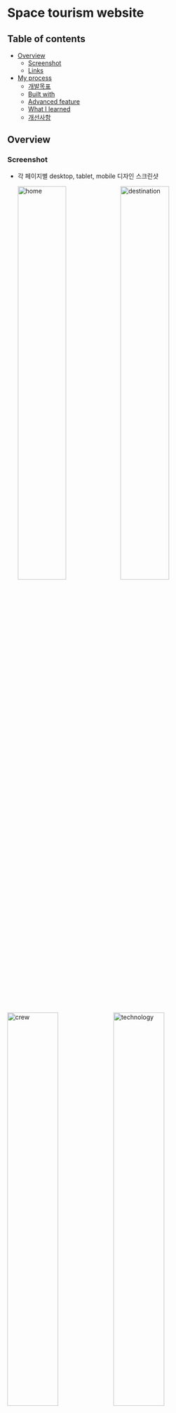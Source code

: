 # Space tourism website

## Table of contents

- [Overview](#overview)
  - [Screenshot](#screenshot)
  - [Links](#links)
- [My process](#my-process)
  - [개발목표](#개발목표)
  - [Built with](#built-with)
  - [Advanced feature](#Advanced-feature)
  - [What I learned](#what-i-learned)
  - [개선사항](#개선사항)

## Overview

### Screenshot

- 각 페이지별 desktop, tablet, mobile 디자인 스크린샷

  <img src="https://user-images.githubusercontent.com/94341508/196621956-588b2914-8551-4b82-a8b8-2ceda69d1537.png" alt="home" width="48%" />
  <img src="https://user-images.githubusercontent.com/94341508/196621990-99dd2b4c-f538-4ec7-a465-25d2607f5b04.png" alt="destination" width="48%" />

<img src="https://user-images.githubusercontent.com/94341508/196622016-1a5cf4a0-b320-4d60-bf0b-5239ffec2da3.png" alt="crew" width="48%" /><img src="https://user-images.githubusercontent.com/94341508/196622032-8a4c0d67-650e-4a7d-b9cd-7f4a820ffe23.png" alt="technology" width="48%" />

### Links

- Go to Repository: [Github Repository](https://github.com/sagekim6/Space-tourism.git)
- Live Site URL: [url]()

## My process

### 개발목표

- 리액트 라우터를 이용한 페이지 이동 구현
- aria 속성과 tab을 이용한 높은 접근성
- 모바일 퍼스트 디자인과 반응형 웹 디자인 구현

### Built with

- Semantic HTML5 markup
- Scss
- Styled-component
- Flexbox
- Grid
- Media query
- [React](https://reactjs.org/)

### Advanced feature

#### 1. React-router를 사용한 페이지 이동

![router](https://user-images.githubusercontent.com/94341508/196963300-87d89558-312b-40a5-9333-165fa86bfbc3.gif)

1. App 컴포넌트에서 url 경로 지정

```javascript
import { BrowserRouter, Routes, Route } from "react-router-dom";
import "./style/app.scss";
import data from "./data.json";
// Pages
import Home from "./pages/Home";
import Crew from "./pages/Crew";
import Destination from "./pages/Destination";
import Technology from "./pages/Technology";

function App() {
  return (
    <>
      <a href="#content" className="skip-to-content">
        skip to content
      </a>
      <BrowserRouter>
        <Routes>
          <Route path="/" element={<Home />} />
          <Route path="/destinations/" element={<Destination data={data} />} />
          <Route path="/crews/" element={<Crew data={data} />} />
          <Route path="/technologies/" element={<Technology data={data} />} />
        </Routes>
      </BrowserRouter>
    </>
  );
}

export default App;
```

2. Header.js 컴포넌트에서 `Link` 컴포넌트를 사용해 클릭시 해당 페이지로 이동

```javascript
const Header = () => {
  // other code...

  return (
    <header className="Header">
      {/*
        ...other code... 
       */}
      <nav>
        <ul id="Primary-nav" className="Primary-nav" data-visible="false">
          <li>
            <Link to="/">
              <span aria-hidden="true">00</span>HOME
            </Link>
          </li>
          <li>
            <Link to="/destinations/">
              <span aria-hidden="true">01</span>DESTINATION
            </Link>
          </li>
          <li>
            <Link to="/crews/">
              <span aria-hidden="true">02</span>CREW
            </Link>
          </li>
          <li>
            <Link to="/technologies/">
              <span aria-hidden="true">03</span>TECHNOLOGY
            </Link>
          </li>
        </ul>
      </nav>
    </header>
  );
};

export default memo(Header);
```

#### 2. Skip-to-content 링크

- 키보드를 사용하는 사용자가 내비게이션을 스킵하고 바로 본문으로 건너뛸 수 있게 `Skip-to-content` 링크를 구현하여 좀 더 자유롭게 페이지를 돌아다닐 수 있도록 하였습니다.

![skip-to-content](https://user-images.githubusercontent.com/94341508/196963714-d7e263cc-7148-48c4-b0e1-2d17517d36aa.gif)

```javascript
import { BrowserRouter, Routes, Route } from "react-router-dom";
import "./style/app.scss";
import data from "./data.json";
// Pages
import Home from "./pages/Home";
import Crew from "./pages/Crew";
import Destination from "./pages/Destination";
import Technology from "./pages/Technology";

function App() {
  return (
    <>
      {/* 본문 바로 가기 */}
      <a href="#content" className="skip-to-content">
        skip to content
      </a>
      <BrowserRouter>
        <Routes>
          <Route path="/" element={<Home />} />
          <Route path="/destinations/" element={<Destination data={data} />} />
          <Route path="/crews/" element={<Crew data={data} />} />
          <Route path="/technologies/" element={<Technology data={data} />} />
        </Routes>
      </BrowserRouter>
    </>
  );
}

export default App;
```

### What I learned

### 개선사항

1. 배경 이미지가 렌더링 되는 속도 향상하기

